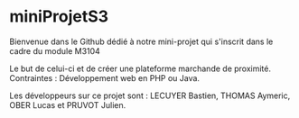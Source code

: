 # miniProjetS3
Bienvenue dans le Github dédié à notre mini-projet qui s'inscrit dans le cadre du module M3104 

Le but de celui-ci et de créer une plateforme marchande de proximité.
Contraintes : Développement web en PHP ou Java.

Les développeurs sur ce projet sont : LECUYER Bastien, THOMAS Aymeric, OBER Lucas et PRUVOT Julien.
